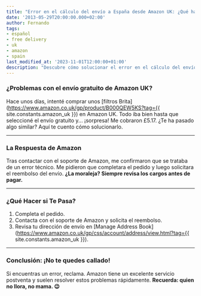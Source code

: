 ```yaml
---
title: "Error en el cálculo del envío a España desde Amazon UK: ¿Qué hacer?"
date: '2013-05-29T20:00:00.000+02:00'
author: Fernando
tags:
- español
- free delivery
- uk
- amazon
- spain
last_modified_at: '2023-11-01T12:00:00+01:00'
description: "Descubre cómo solucionar el error en el cálculo del envío gratuito a España desde Amazon UK. ¡No pierdas dinero!"
---
```


### ¿Problemas con el envío gratuito de Amazon UK?

Hace unos días, intenté comprar unos [filtros Brita](https://www.amazon.co.uk/gp/product/B000QEW5KS?tag={{ site.constants.amazon_uk }}) en Amazon UK. Todo iba bien hasta que seleccioné el envío gratuito y... ¡sorpresa! Me cobraron £5.17. ¿Te ha pasado algo similar? Aquí te cuento cómo solucionarlo.

---

### La Respuesta de Amazon

Tras contactar con el soporte de Amazon, me confirmaron que se trataba de un error técnico. Me pidieron que completara el pedido y luego solicitara el reembolso del envío. **¿La moraleja? Siempre revisa los cargos antes de pagar.**

---

### ¿Qué Hacer si Te Pasa?

1. Completa el pedido.  
2. Contacta con el soporte de Amazon y solicita el reembolso.  
3. Revisa tu dirección de envío en [Manage Address Book](https://www.amazon.co.uk/gp/css/account/address/view.html?tag={{ site.constants.amazon_uk }}).

---

### Conclusión: ¡No te quedes callado!

Si encuentras un error, reclama. Amazon tiene un excelente servicio postventa y suelen resolver estos problemas rápidamente. **Recuerda: quien no llora, no mama. 😉**
